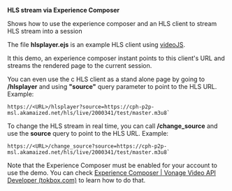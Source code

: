 **HLS stream via Experience Composer**

Shows how to use the experience composer and an HLS client to stream HLS stream into a session

The file **hlsplayer.ejs** is an example HLS client using [videoJS](https://videojs.com/).

It this demo, an experience composer instant points to this client's URL and streams the rendered page to the current session.

You can even use the c HLS client as a stand alone page by going to **/hlsplayer** and using **"source"** query parameter to point to the HLS URL.
Example: 

    https://<URL>/hlsplayer?source=https://cph-p2p-msl.akamaized.net/hls/live/2000341/test/master.m3u8`

To change the HLS stream in real time, you can call **/change_source** and use the **source** query to point to the HLS URL.
Example:

    https://<URL>/change_source?source=https://cph-p2p-msl.akamaized.net/hls/live/2000341/test/master.m3u8`

Note that the Experience Composer must be enabled for your account to use the demo.
You can check [Experience Composer | Vonage Video API Developer (tokbox.com)](https://tokbox.com/developer/guides/experience-composer/) to learn how to do that.
